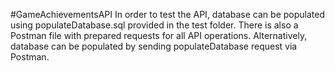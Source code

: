 #GameAchievementsAPI
In order to test the API, database can be populated using populateDatabase.sql provided in the test folder.
There is also a Postman file with prepared requests for all API operations.
Alternatively, database can be populated by sending populateDatabase request via Postman.